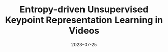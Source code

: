 ---
title: "Entropy-driven Unsupervised Keypoint Representation Learning in Videos"
collection: publications
permalink: /publication/2023-mint-kp
date: 2023-07-25
venue: "ICML"
authors: "A. Younes, S. Schaub-Meyer, G. Chalvatzaki"
uri: 
project: https://sites.google.com/view/mint-kp
bibtex:
arxiv: 
openpdf: https://openreview.net/pdf?id=9mGbxC4QiI
supp: 
teaser: images/2023_mint.gif
videoresults: 
videotalk: 
poster: 
code: https://github.com/iROSA-lab/MINT
---